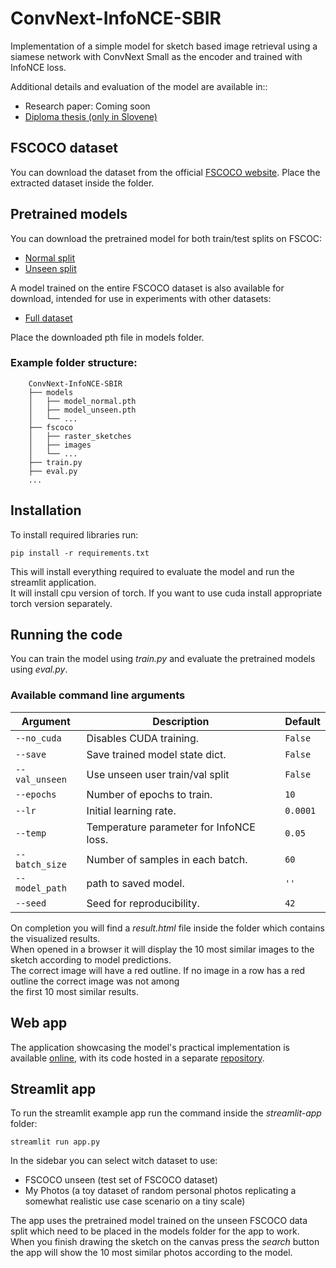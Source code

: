 # ConvNext-InfoNCE-SBIR

Implementation of a simple model for sketch based image retrieval using a siamese network with ConvNext Small as the encoder
and trained with InfoNCE loss.

Additional details and evaluation of the model are available in::
- Research paper: Coming soon
- [Diploma thesis (only in Slovene)](https://repozitorij.uni-lj.si/IzpisGradiva.php?id=167773&lang=slv)

## FSCOCO dataset
You can download the dataset from the official [FSCOCO website](https://fscoco.github.io).
Place the extracted dataset inside the folder.
## Pretrained models
You can download the pretrained model for both train/test splits on FSCOC:
- [Normal split](https://drive.google.com/file/d/1-5SpB2leTu94aEbNH3nqJ8zXr8LPn8P7/view?usp=sharing)
- [Unseen split](https://drive.google.com/file/d/1-QBHl_-69NcBqtxgE4XGawUrW3Vq7u_w/view?usp=sharing)

A model trained on the entire FSCOCO dataset is also available for download,
intended for use in experiments with other datasets:
- [Full dataset](https://drive.google.com/file/d/1bothsxqYq2wODBZEiv-HCC2cMa3hGGaM/view?usp=sharing)

Place the downloaded pth file in models folder.

### Example folder structure:
```
    ConvNext-InfoNCE-SBIR
    ├── models
    │   ├── model_normal.pth
    │   ├── model_unseen.pth
    │   └── ...
    ├── fscoco
    │   ├── raster_sketches
    │   ├── images
    │   └── ...
    ├── train.py
    ├── eval.py
    ...
```

## Installation

To install required libraries run:

```
pip install -r requirements.txt
```
This will install everything required to evaluate the model and run the streamlit application. \
It will install cpu version of torch. If you want to use cuda install appropriate torch version separately.


## Running the code

You can train the model using *train.py* and evaluate the pretrained models using *eval.py*. 

### Available command line arguments
| Argument       | Description                             | Default  |
|----------------|-----------------------------------------|----------|
| `--no_cuda`    | Disables CUDA training.                 | `False`  |
| `--save`       | Save trained model state dict.          | `False`  |
| `--val_unseen` | Use unseen user train/val split         | `False`  |
| `--epochs`     | Number of epochs to train.              | `10`     |
| `--lr`         | Initial learning rate.                  | `0.0001` |
| `--temp`       | Temperature parameter for InfoNCE loss. | `0.05`   |
| `--batch_size` | Number of samples in each batch.        | `60`     |
| `--model_path` | path to saved model.                    | `''`     |
| `--seed`       | Seed for reproducibility.               | `42`     |

On completion you will find a *result.html* file inside the folder which contains the visualized results. \
When opened in a browser it will display the 10 most similar images to the sketch according to model predictions. \
The correct image will have a red outline. If no image in a row has a red outline the correct image was not among \
the first 10 most similar results.

## Web app
The application showcasing the model's practical implementation is available [online](https://staging.d3g394a9xcj50z.amplifyapp.com/), with its code hosted in a separate [repository](https://github.com/Emil-Demic/SBIR-application).

## Streamlit app
To run the streamlit example app run the command inside the *streamlit-app* folder:
```
streamlit run app.py
```
In the sidebar you can select witch dataset to use: 
- FSCOCO unseen (test set of FSCOCO dataset)
- My Photos (a toy dataset of random personal photos replicating a somewhat realistic use case scenario on a tiny scale)


The app uses the pretrained model trained on the unseen FSCOCO data split which need to be
placed in the models folder for the app to work.\
When you finish drawing the sketch on the canvas press the *search* button the app will show the 10 most 
similar photos according to the model.

